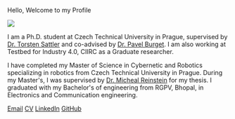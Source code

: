 Hello, Welcome to my Profile

![](images/PXL_20211029_144434151.PORTRAIT.jpg)

I am a Ph.D. student at Czech Technical University in Prague, supervised by [Dr. Torsten Sattler](https://tsattler.github.io/) and co-advised by [Dr. Pavel Burget](https://testbed-test.ciirc.cvut.cz/people/pavel-burget/). I am also working at Testbed for Industry 4.0, CIIRC as a Graduate researcher. 

I have completed my Master of Science in Cybernetic and Robotics specializing in robotics from Czech Technical University in Prague. During my Master's, I was supervised by [Dr. Micheal Reinstein](https://sites.google.com/site/reinsmic/) for my thesis. I graduated with my Bachelor's of engineering from RGPV, Bhopal, 
in Electronics and Communication engineering.


[Email](varun.burde@cvut.cz) [CV](data/CV_Burde_Varun.pdf) [LinkedIn](https://www.linkedin.com/in/varun-burde/) [GitHub](https://github.com/VarunBurde)



